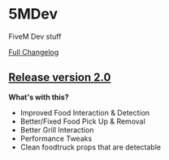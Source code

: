# 5MDev
FiveM Dev stuff

[Full Changelog](https://github.com/Kooshal-GDC/WIP-FoodTruck/blob/master/CHANGELOG.md)

## [Release version 2.0](https://github.com/Kooshal-GDC/WIP-FoodTruck/tree/v2.0.0)

**What's with this?**

- Improved Food Interaction & Detection
- Better/Fixed Food Pick Up & Removal
- Better Grill Interaction
- Performance Tweaks
- Clean foodtruck props that are detectable